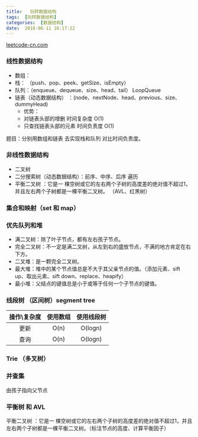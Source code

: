 ```yaml
---
title:   玩转数据结构
tags:  [玩转数据结构]
categories:  [数据结构]
date:  2018-06-11 16:17:22
---
```



[leetcode-cn.com](https://leetcode-cn.com/problemset/all/)

### 线性数据结构

* 数组：
* 栈： （push、pop、peek、getSize、isEmpty）
* 队列：（enqueue、dequeue、size、head、tail）  LoopQueue
* 链表（动态数据结构） ：(node、nextNode、head、previous、size、dummyHead) 
	* 优势：
	* 对链表头部的增删 时间复杂度 O(1)
	* 只查找链表头部的元素 时间负责度 O(1)


题目：分别用数组和链表 去实现栈和队列   对比时间负责度。

### 非线性数据结构
* 二叉树
* 二分搜索树（动态数据结构）：前序、中序、后序 遍历
* 平衡二叉树 ：它是一 棵空树或它的左右两个子树的高度差的绝对值不超过1，并且左右两个子树都是一棵平衡二叉树。 （AVL、红黑树）

### 集合和映射（set 和 map）

### 优先队列和堆

* 满二叉树：除了叶子节点，都有左右孩子节点。
* 完全二叉树：不一定是满二叉树，从左到右的盛放节点，不满的地方肯定在右下方。
* 二叉堆：是一颗完全二叉树。
* 最大堆：堆中的某个节点值总是不大于其父亲节点的值。（添加元素、sift up、取出元素、sift down、replace、heapify）
* 最小堆：父结点的键值总是小于或等于任何一个子节点的键值。

### 线段树 （区间树）segment tree

操作\复杂度 | 使用数组 | 使用线段树 
:-: | :-: | :-: 
更新 | O(n) | O(logn) 
查询 | O(n) | O(logn) 

### Trie （多叉树）

### 并查集 
 由孩子指向父节点

### 平衡树 和 AVL 
平衡二叉树 ：它是一 棵空树或它的左右两个子树的高度差的绝对值不超过1，并且左右两个子树都是一棵平衡二叉树。（标注节点的高度、计算平衡因子）
